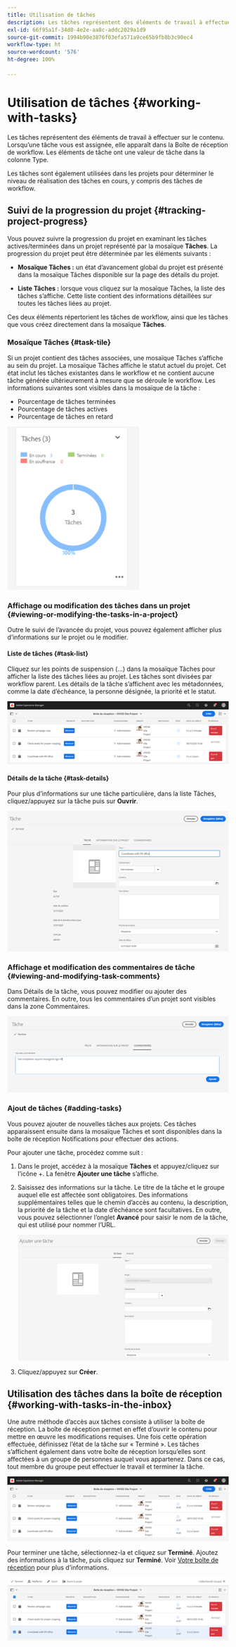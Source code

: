 ```yaml
---
title: Utilisation de tâches
description: Les tâches représentent des éléments de travail à effectuer sur le contenu et sont utilisées dans les projets pour déterminer le niveau d’achèvement des tâches en cours
exl-id: 66f95a1f-34d0-4e2e-aa8c-addc2029a1d9
source-git-commit: 1994b90e3876f03efa571a9ce65b9fb8b3c90ec4
workflow-type: ht
source-wordcount: '576'
ht-degree: 100%

---
```


# Utilisation de tâches {#working-with-tasks}

Les tâches représentent des éléments de travail à effectuer sur le contenu. Lorsqu’une tâche vous est assignée, elle apparaît dans la Boîte de réception de workflow. Les éléments de tâche ont une valeur de tâche dans la colonne Type.

Les tâches sont également utilisées dans les projets pour déterminer le niveau de réalisation des tâches en cours, y compris des tâches de workflow.

## Suivi de la progression du projet {#tracking-project-progress}

Vous pouvez suivre la progression du projet en examinant les tâches actives/terminées dans un projet représenté par la mosaïque **Tâches**. La progression du projet peut être déterminée par les éléments suivants :

* **Mosaïque Tâches :** un état d’avancement global du projet est présenté dans la mosaïque Tâches disponible sur la page des détails du projet.

* **Liste Tâches :** lorsque vous cliquez sur la mosaïque Tâches, la liste des tâches s’affiche. Cette liste contient des informations détaillées sur toutes les tâches liées au projet.

Ces deux éléments répertorient les tâches de workflow, ainsi que les tâches que vous créez directement dans la mosaïque **Tâches**.

### Mosaïque Tâches {#task-tile}

Si un projet contient des tâches associées, une mosaïque Tâches s’affiche au sein du projet. La mosaïque Tâches affiche le statut actuel du projet. Cet état inclut les tâches existantes dans le workflow et ne contient aucune tâche générée ultérieurement à mesure que se déroule le workflow. Les informations suivantes sont visibles dans la mosaïque de la tâche :

* Pourcentage de tâches terminées
* Pourcentage de tâches actives
* Pourcentage de tâches en retard

![Mosaïque Tâches](/help/sites-cloud/authoring/assets/projects-tasks-breakdown.png)

### Affichage ou modification des tâches dans un projet {#viewing-or-modifying-the-tasks-in-a-project}

Outre le suivi de l’avancée du projet, vous pouvez également afficher plus d’informations sur le projet ou le modifier.

#### Liste de tâches {#task-list}

Cliquez sur les points de suspension (...) dans la mosaïque Tâches pour afficher la liste des tâches liées au projet. Les tâches sont divisées par workflow parent. Les détails de la tâche s’affichent avec les métadonnées, comme la date d’échéance, la personne désignée, la priorité et le statut.

![Liste de tâches](/help/sites-cloud/authoring/assets/projects-task-list.png)

#### Détails de la tâche {#task-details}

Pour plus d’informations sur une tâche particulière, dans la liste Tâches, cliquez/appuyez sur la tâche puis sur **Ouvrir**.

![Détails de la tâche](/help/sites-cloud/authoring/assets/projects-task-details.png)

### Affichage et modification des commentaires de tâche {#viewing-and-modifying-task-comments}

Dans Détails de la tâche, vous pouvez modifier ou ajouter des commentaires. En outre, tous les commentaires d’un projet sont visibles dans la zone Commentaires.

![Commentaires sur les tâches](/help/sites-cloud/authoring/assets/projects-tasks-comments.png)

### Ajout de tâches {#adding-tasks}

Vous pouvez ajouter de nouvelles tâches aux projets. Ces tâches apparaissent ensuite dans la mosaïque Tâches et sont disponibles dans la boîte de réception Notifications pour effectuer des actions.

Pour ajouter une tâche, procédez comme suit :

1. Dans le projet, accédez à la mosaïque **Tâches** et appuyez/cliquez sur l’icône +. La fenêtre **Ajouter une tâche** s’affiche.
1. Saisissez des informations sur la tâche. Le titre de la tâche et le groupe auquel elle est affectée sont obligatoires. Des informations supplémentaires telles que le chemin d’accès au contenu, la description, la priorité de la tâche et la date d’échéance sont facultatives. En outre, vous pouvez sélectionner l’onglet **Avancé** pour saisir le nom de la tâche, qui est utilisé pour nommer l’URL.

   ![Ajouter une tâche](/help/sites-cloud/authoring/assets/projects-add-task.png)

1. Cliquez/appuyez sur **Créer**.

## Utilisation des tâches dans la boîte de réception {#working-with-tasks-in-the-inbox}

Une autre méthode d’accès aux tâches consiste à utiliser la boîte de réception. La boîte de réception permet en effet d’ouvrir le contenu pour mettre en œuvre les modifications requises. Une fois cette opération effectuée, définissez l’état de la tâche sur « Terminé ». Les tâches s’affichent également dans votre boîte de réception lorsqu’elles sont affectées à un groupe de personnes auquel vous appartenez. Dans ce cas, tout membre du groupe peut effectuer le travail et terminer la tâche.

![Tâches dans la boîte de réception](/help/sites-cloud/authoring/assets/projects-task-inbox.png)

Pour terminer une tâche, sélectionnez-la et cliquez sur **Terminé**. Ajoutez des informations à la tâche, puis cliquez sur **Terminé**. Voir [Votre boîte de réception](/help/sites-cloud/authoring/getting-started/inbox.md) pour plus d’informations.

![Notifications de tâche](/help/sites-cloud/authoring/assets/projects-task-notifications.png)
